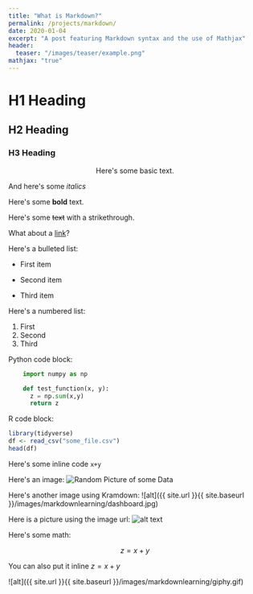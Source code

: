 ```yaml
---
title: "What is Markdown?"
permalink: /projects/markdown/
date: 2020-01-04
excerpt: "A post featuring Markdown syntax and the use of Mathjax"
header:
  teaser: "/images/teaser/example.png"
mathjax: "true"
---
```


# H1 Heading

## H2 Heading

### H3 Heading

<p style="text-align: center;">Here's some basic text.</p>

And here's some *italics*

Here's some **bold** text.

Here's some ~~text~~ with a strikethrough.

What about a [link](https://github.com/TheeOriginalDev)?

Here's a bulleted list:
* First item
+ Second item
- Third item

Here's a numbered list:
1. First
2. Second
3. Third

Python code block:
```python
    import numpy as np

    def test_function(x, y):
      z = np.sum(x,y)
      return z
```

R code block:
```r
library(tidyverse)
df <- read_csv("some_file.csv")
head(df)
```

Here's some inline code `x+y`

Here's an image:
<img src="{{ site.url }}{{ site.baseurl }}/images/markdownlearning/somedata.png" alt="Random Picture of some Data">

Here's another image using Kramdown:
![alt]({{ site.url }}{{ site.baseurl }}/images/markdownlearning/dashboard.jpg)

Here is a picture using the image url:
![alt text](https://cdn1.sph.harvard.edu/wp-content/uploads/sites/21/2018/07/fruitveg-454x313.jpeg "Fruits & Veggies")

Here's some math:

$$z=x+y$$

You can also put it inline $`z=x+y`$

![alt]({{ site.url }}{{ site.baseurl }}/images/markdownlearning/giphy.gif)

